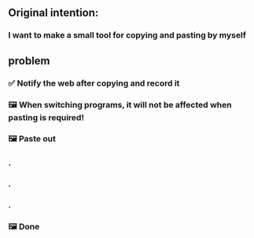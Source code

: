 ## Original intention:
### I want to make a small tool for copying and pasting by myself

## problem
### ✅ Notify the web after copying and record it
### 🖼 When switching programs, it will not be affected when pasting is required!
### 🖼 Paste out
### .
### .
### .
### 🖼 Done